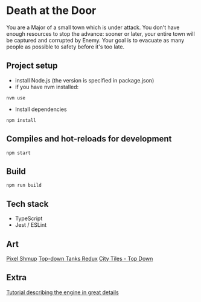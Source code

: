# Death at the Door
You are a Major of a small town which is under attack.
You don't have enough resources to stop the advance: sooner or later, your entire town will be captured and corrupted by Enemy.
Your goal is to evacuate as many people as possible to safety before it's too late.

## Project setup
- install Node.js (the version is specified in package.json)
- if you have nvm installed: 
```
nvm use
```
- Install dependencies
```
npm install
```

## Compiles and hot-reloads for development
```
npm start
```

## Build
```
npm run build
```

## Tech stack
- TypeScript 
- Jest / ESLint

## Art
[Pixel Shmup](https://www.kenney.nl/assets/pixel-shmup)
[Top-down Tanks Redux](https://www.kenney.nl/assets/topdown-tanks-redux)
[City Tiles - Top Down](https://opengameart.org/content/12x12-city-tiles-top-down)

## Extra
[Tutorial describing the engine in great details](https://medium.com/@gregsolo/gamedev-patterns-and-algorithms-in-action-with-typescript-d29b913858e)
